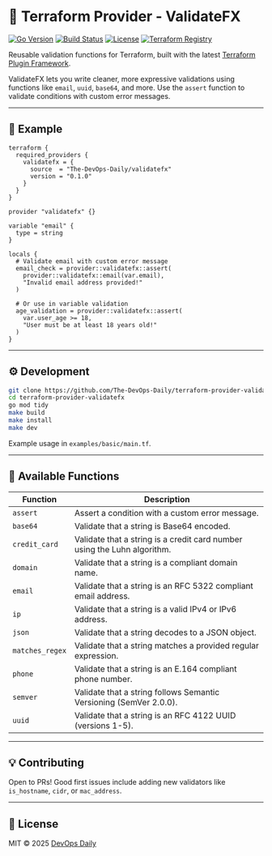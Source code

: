 # 🧩 Terraform Provider - ValidateFX

[![Go Version](https://img.shields.io/github/go-mod/go-version/The-DevOps-Daily/terraform-provider-validatefx?style=flat-square)](https://go.dev/)
[![Build Status](https://img.shields.io/github/actions/workflow/status/The-DevOps-Daily/terraform-provider-validatefx/ci.yml?branch=main&style=flat-square)](https://github.com/The-DevOps-Daily/terraform-provider-validatefx/actions)
[![License](https://img.shields.io/github/license/The-DevOps-Daily/terraform-provider-validatefx?style=flat-square)](https://github.com/The-DevOps-Daily/terraform-provider-validatefx/blob/main/LICENSE)
[![Terraform Registry](https://img.shields.io/badge/terraform-registry-623CE4?style=flat-square&logo=terraform)](https://registry.terraform.io/providers/The-DevOps-Daily/validatefx/latest)

Reusable validation functions for Terraform, built with the latest [Terraform Plugin Framework](https://github.com/hashicorp/terraform-plugin-framework).

ValidateFX lets you write cleaner, more expressive validations using functions like `email`, `uuid`, `base64`, and more. Use the `assert` function to validate conditions with custom error messages.

---

## 🚀 Example

```hcl
terraform {
  required_providers {
    validatefx = {
      source  = "The-DevOps-Daily/validatefx"
      version = "0.1.0"
    }
  }
}

provider "validatefx" {}

variable "email" {
  type = string
}

locals {
  # Validate email with custom error message
  email_check = provider::validatefx::assert(
    provider::validatefx::email(var.email),
    "Invalid email address provided!"
  )

  # Or use in variable validation
  age_validation = provider::validatefx::assert(
    var.user_age >= 18,
    "User must be at least 18 years old!"
  )
}
```

---

## ⚙️ Development

```bash
git clone https://github.com/The-DevOps-Daily/terraform-provider-validatefx.git
cd terraform-provider-validatefx
go mod tidy
make build
make install
make dev
```

Example usage in `examples/basic/main.tf`.

---

## 🧩 Available Functions

| Function        | Description                                                              |
| --------------- | ------------------------------------------------------------------------ |
| `assert`        | Assert a condition with a custom error message.                          |
| `base64`        | Validate that a string is Base64 encoded.                                |
| `credit_card`   | Validate that a string is a credit card number using the Luhn algorithm. |
| `domain`        | Validate that a string is a compliant domain name.                       |
| `email`         | Validate that a string is an RFC 5322 compliant email address.           |
| `ip`            | Validate that a string is a valid IPv4 or IPv6 address.                  |
| `json`          | Validate that a string decodes to a JSON object.                         |
| `matches_regex` | Validate that a string matches a provided regular expression.            |
| `phone`         | Validate that a string is an E.164 compliant phone number.               |
| `semver`        | Validate that a string follows Semantic Versioning (SemVer 2.0.0).       |
| `uuid`          | Validate that a string is an RFC 4122 UUID (versions 1-5).               |

---

## 💡 Contributing

Open to PRs! Good first issues include adding new validators like `is_hostname`, `cidr`, or `mac_address`.

---

## 📜 License

MIT © 2025 [DevOps Daily](https://github.com/The-DevOps-Daily)
